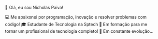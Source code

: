 👋 Olá, eu sou Nicholas Paiva!

<!--
**Npaivas/Npaivas** is a ✨ _special_ ✨ repository because its `README.md` (this file) appears on your GitHub profile.

Here are some ideas to get you started:
-->
💻 Me apaixonei por programação, inovação e resolver problemas com código!
🎓 Estudante de Tecnologia na Sptech
🚀 Em formação para me tornar um profissional de tecnologia completo!
🚧 Em constante evolução...


